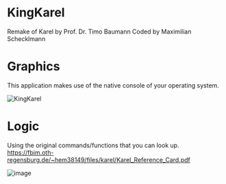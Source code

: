 # KingKarel
Remake of Karel by Prof. Dr. Timo Baumann
Coded by Maximilian Schecklmann

# Graphics
This application makes use of the native console of your operating system.

![KingKarel](https://user-images.githubusercontent.com/71547522/195885383-b02b5b15-07ff-46f5-a404-3557fa38edbe.gif)

# Logic
Using the original commands/functions that you can look up.
https://fbim.oth-regensburg.de/~hem38149/files/karel/Karel_Reference_Card.pdf

![image](https://user-images.githubusercontent.com/71547522/196669434-05b90a1f-14f4-4984-9072-88bd0f0c8a45.png)
